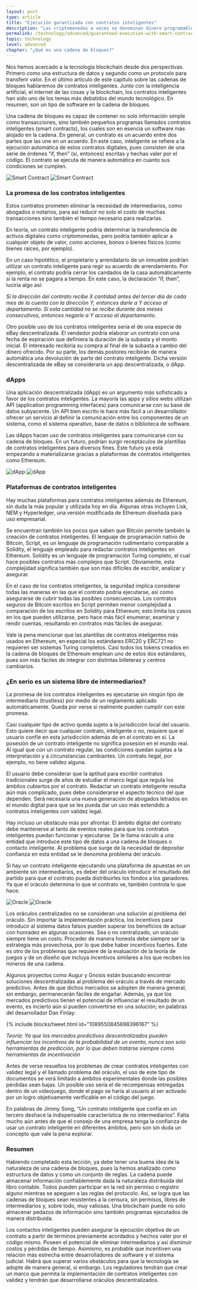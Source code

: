 ```yaml
---
layout: post
type: article
title: "Ejecución garantizada con contratos inteligentes"
description: "Las criptomonedas a veces se denominan dinero programable. Los contratos inteligentes permiten esta programabilidad."
permalink: /technology/advanced/guaranteed-execution-with-smart-contracts/
topic: technology
level: advanced
chapter: "¿Qué es una cadena de bloques?"
---
```


Nos hemos acercado a la tecnología blockchain desde dos perspectivas. Primero como una estructura de datos y segundo como un protocolo para transferir valor. En el último artículo de este capítulo sobre las cadenas de bloques hablaremos de contratos inteligentes. Junto con la inteligencia artificial, el internet de las cosas y la blockchain, los contratos inteligentes han sido uno de los temas más debatidos del mundo tecnológico. En resumen, son un tipo de software en la cadena de bloques.

Una cadena de bloques es capaz de contener no solo información simple como transacciones, sino también pequeños programas llamados contratos inteligentes (smart contracts), los cuales son en esencia un software más alojado en la cadena. En general, un contrato es un acuerdo entre dos partes que las une en un acuerdo. En este caso, inteligente se refiere a la ejecución automática de estos contratos digitales, pues consisten de una serie de órdenes “if, then” (si, entonces) escritas y hechas valer por el código. El contrato se ejecuta de manera automática en cuanto sus condiciones se cumplen.

![Smart Contract](/assets/post_files/technology/advanced/1.3-smart-contracts/ES_smart_contract_D.jpg)
![Smart Contract](/assets/post_files/technology/advanced/1.3-smart-contracts/ES_smart_contract_M.jpg)

### La promesa de los contratos inteligentes

Estos contratos prometen eliminar la necesidad de intermediarios, como abogados o notarios, para así reducir no solo el costo de muchas transacciones sino también el tiempo necesario para realizarlas.

En teoría, un contrato inteligente podría determinar la transferencia de activos digitales como criptomonedas, pero podría también aplicar a cualquier objeto de valor, como acciones, bonos o bienes físicos (como bienes raíces, por ejemplo).

En un caso hipotético, el propietario y arrendatario de un inmueble podrían utilizar un contrato inteligente para regir su acuerdo de arrendamiento. Por ejemplo, el contrato podría cerrar los candados de la casa automáticamente si la renta no se pagara a tiempo. En este caso, la declaración “if, then”, luciría algo así:

_Si la dirección del contrato recibe X cantidad antes del tercer día de cada mes de la cuenta con la dirección Y, entonces darle a Y acceso al departamento. Si esta cantidad no se recibe durante dos meses consecutivos, entonces negarle a Y acceso al departamento._

Otro posible uso de los contratos inteligentes sería el de una especie de eBay descentralizada. El vendedor podría elaborar un contrato con una fecha de expiración que definiera la duración de la subasta y el monto inicial. El interesado recibiría su compra al final de la subasta a cambio del dinero ofrecido. Por su parte, los demás postores recibirán de manera automática una devolución de parte del contrato inteligente. Dicha versión descentralizada de eBay se consideraría un app descentralizada, o dApp.

### dApps

Una aplicación descentralizada (dApp) es un argumento más sofisticado a favor de los contratos inteligentes. La mayoría las apps y sitios webs utilizan API (application programming interfaces) para comunicarse con su base de datos subyacente. Un API bien escrito le hace más fácil a un desarrollador ofrecer un servicio al definir la comunicación entre los componentes de un sistema, como el sistema operativo, base de datos o biblioteca de software.

Las dApps hacen uso de contratos inteligentes para comunicarse con su cadena de bloques. En un futuro, podrían surgir receptáculos de plantillas de contratos inteligentes para diversos fines. Este futuro ya está empezando a materializarse gracias a plataformas de contratos inteligentes como Ethereum.

![dApp](/assets/post_files/technology/advanced/1.3-smart-contracts/ES_dapp_D.jpg)
![dApp](/assets/post_files/technology/advanced/1.3-smart-contracts/ES_dapp_M.jpg)

### Plataformas de contratos inteligentes

Hay muchas plataformas para contratos inteligentes además de Ethereum, sin duda la más popular y utilizada hoy en día. Algunas otras incluyen Lisk, NEM y Hyperledger, una versión modificada de Ethereum diseñada para uso empresarial.

Se encuentran también los pocos que saben que Bitcoin permite también la creación de contratos inteligentes. El lenguaje de programación nativo de Bitcoin, Script, es un lenguaje de programación rudimentario comparable a Solidity, el lenguaje empleado para redactar contratos inteligentes en Ethereum. Solidity es un lenguaje de programación Turing completo, el cual hace posibles contratos más complejos que Script. Obviamente, esta complejidad significa también que son más difíciles de escribir, analizar y asegurar.

En el caso de los contratos inteligentes, la seguridad implica considerar todas las maneras en las que el contrato podría ejecutarse, así como asegurarse de cubrir todas las posibles consecuencias. Los contratos seguros de Bitcoin escritos en Script permiten menor complejidad a comparación de los escritos en Solidity para Ethereum; esto limita los casos en los que pueden utilizarse, pero hace más fácil enumerar, examinar y rendir cuentas, resultando en contratos más fáciles de asegurar.

Vale la pena mencionar que las plantillas de contratos inteligentes más usados en Ethereum, en especial los estándares ERC20 y ERC721 no requieren ser sistemas Turing completos. Casi todos los tokens creados en la cadena de bloques de Ethereum emplean uno de estos dos estándares, pues son más fáciles de integrar con distintas billeteras y centros cambiarios.

### ¿En serio es un sistema libre de intermediarios?

La promesa de los contratos inteligentes es ejecutarse sin ningún tipo de intermediario (trustless) por medio de un reglamento aplicado automáticamente. Queda por verse si realmente pueden cumplir con este promesa.

Casi cualquier tipo de activo queda sujeto a la jurisdicción local del usuario. Esto quiere decir que cualquier contrato, inteligente o no, requiere que el usuario confíe en esta jurisdicción además de en el contrato en sí. La posesión de un contrato inteligente no significa posesión en el mundo real. Al igual que con un contrato regular, las condiciones quedan sujetas a la interpretación y a circunstancias cambiantes. Un contrato ilegal, por ejemplo, no tiene validez alguna.

El usuario debe considerar que la aptitud para escribir contratos tradicionales surge de años de estudiar el marco legal que regula los ámbitos cubiertos por el contrato. Redactar un contrato inteligente resulta aún más complicado, pues debe considerarse el aspecto técnico del que dependen. Será necesaria una nueva generación de abogados letrados en el mundo digital para que se les pueda dar un uso más extendido a contratos inteligentes con validez legal.

Hay incluso un obstáculo más por afrontar. El ámbito digital del contrato debe mantenerse al tanto de eventos reales para que los contratos inteligentes puedan funcionar y ejecutarse. Se le llama oráculo a una entidad que introduce este tipo de datos a una cadena de bloques o contacto inteligente. Al problema que surge de la necesidad de depositar confianza en esta entidad se le denomina problema del oráculo.

Si hay un contrato inteligente ejecutando una plataforma de apuestas en un ambiente sin intermediarios, es deber del oráculo introducir el resultado del partido para que el contrato pueda distribuirles los fondos a los ganadores. Ya que el oráculo determina lo que el contrato ve, también controla lo que hace.

![Oracle](/assets/post_files/technology/advanced/1.3-smart-contracts/ES_oracle_D.jpg)
![Oracle](/assets/post_files/technology/advanced/1.3-smart-contracts/ES_oracle_M.jpg)

Los oráculos centralizados no se consideran una solución al problema del oráculo. Sin importar la implementación práctica, los incentivos para introducir al sistema datos falsos pueden superar los beneficios de actuar con honradez en algunas ocasiones. Sea o no centralizado, un oráculo siempre tiene un costo. Proceder de manera honesta debe siempre ser la estrategia más provechosa, por lo que debe haber incentivos fuertes. Este es otro de los problemas que requiere de la evaluación de la teoría de juegos y de un diseño que incluya incentivos similares a los que reciben los mineros de una cadena.

Algunos proyectos como Augur y Gnosis están buscando encontrar soluciones descentralizadas al problema del oráculo a través de mercado predictivo. Antes de que dichos mercados se adopten de manera general, sin embargo, permanecerán fáciles de engañar. Además, ya que los mercados predictivos tienen el potencial de influenciar el resultado de un evento, es incierto aún si pueden convertirse en una solución; en palabras del desarrollador Dan Finlay:

{% include blocks/tweet.html id="1089550845698396167" %}

_Teoría: Ya que los mercados predictivos descentralizados pueden influenciar los incentivos de la probabilidad de un evento, nunca son solo herramientas de predicción, por lo que deben tratarse siempre como herramientas de incentivación_

Antes de verse resueltos los problemas de crear contratos inteligentes con validez legal y el llamado problema del oráculo, el uso de este tipo de documentos se verá limitado a ámbitos experimentales donde las posibles pérdidas sean bajas. Un posible uso sería el de recompensas entregadas dentro de un videojuego, donde el pago se haría al usuario al ser activado por un logro objetivamente verificable en el código del juego.

En palabras de Jimmy Song, “Un contrato inteligente que confía en un tercero deshace la indispensable característica de no intermediarios”. Falta mucho aún antes de que el consejo de una empresa tenga la confianza de usar un contrato inteligente en diferentes ámbitos, pero son sin duda un concepto que vale la pena explorar.

### Resumen

Habiendo completado esta lección, ya debe tener una buena idea de la naturaleza de una cadena de bloques, pues la hemos analizado como estructura de datos y como un conjunto de reglas. La cadena puede almacenar información confiablemente dada la naturaleza distribuida del libro contable. Todos pueden participar en la red sin permiso o registro alguno mientras se apeguen a las reglas del protocolo. Así, se logra que las cadenas de bloques sean resistentes a la censura, sin permisos, libres de intermediarios y, sobre todo, muy valiosas. Una blockchain puede no solo almacenar pedazos de información sino también programas ejecutados de manera distribuida.

Los contactos inteligentes pueden asegurar la ejecución objetiva de un contrato a partir de términos previamente acordados y hechos valer por el código mismo. Poseen el potencial de eliminar intermediarios y así disminuir costos y pérdidas de tiempo. Asimismo, es probable que incentiven una relación más estrecha entre desarrolladores de software y el sistema judicial. Habrá que superar varios obstáculos para que la tecnología se adopte de manera general, si embargo. Los reguladores tendrán que crear un marco que permita la implementación de contratos inteligentes con validez y tendrán que desarrollarse oráculos descentralizados.
